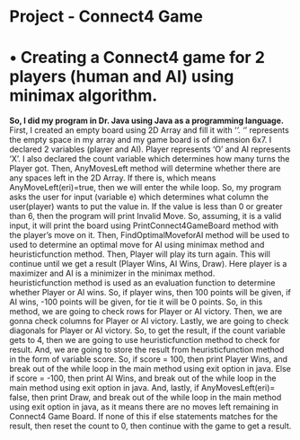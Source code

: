 # Project - Connect4 Game
# • Creating a Connect4 game for 2 players (human and AI) using minimax algorithm.
<b>So, I did my program in Dr. Java using Java as a programming language.</b></br>
First, I created an empty board using 2D Array and fill it with ‘_’.  ‘_’ represents the empty space in my array and my game board is of dimension 6x7. I declared 2 variables (player and AI). Player represents ‘O’ and AI represents ‘X’. I also declared the count variable which determines how many turns the Player got.
Then, AnyMovesLeft method will determine whether there are any spaces left in the 2D Array. If there is, which means AnyMoveLeft(eri)=true, then we will enter the while loop.
So, my program asks the user for input (variable e) which determines what column the user(player) wants to put the value in. If the value is less than 0 or greater than 6, then the program will print Invalid Move.
So, assuming, it is a valid input, it will print the board using PrintConnect4GameBoard method with the player’s move on it. Then, FindOptimalMoveforAI method will be used to used to determine an optimal move for AI using minimax method and heuristicfunction method. Then, Player will play its turn again. This will continue until we get a result (Player Wins, AI Wins, Draw).
Here player is a maximizer and AI is a minimizer in the minimax method.</br>
heuristicfunction method is used as an evaluation function to determine whether Player or AI wins. So, if player wins, then 100 points will be given, if AI wins, -100 points will be given, for tie it will be 0 points. So, in this method, we are going to check rows for Player or AI victory. Then, we are gonna check columns for Player or AI victory. Lastly, we are going to check diagonals for Player or AI victory.
So, to get the result, if the count variable gets to 4, then we are going to use heuristicfunction method to check for result. And, we are going to store the result from heuristicfunction method in the form of variable score. So, if score = 100, then print Player Wins, and break out of the while loop in the main method using exit option in java. Else if score = -100, then print AI Wins, and break out of  the while loop in the main method using exit option in java. And, lastly, if AnyMovesLeft(eri)= false, then print Draw, and break out of the while loop in the main method using exit option in java, as it means there are no moves left remaining in Connect4 Game Board. If none of this if else statements matches for the result, then reset the count to 0, then continue with the game to get a result.
